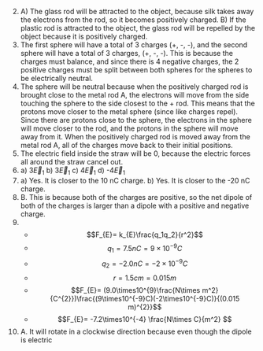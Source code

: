 2)
	A) The glass rod will be attracted to the object, because silk takes away the electrons from the rod, so it becomes positively charged.
	B) If the plastic rod is attracted to the object, the glass rod will be repelled by the object because it is positively charged.
6)
	The first sphere will have a total of 3 charges (+, -, -), and the second sphere will have a total of 3 charges, (+, -, -). This is because the charges must balance, and since there is 4 negative charges, the 2 positive charges must be split between both spheres for the spheres to be electrically neutral.
11)
	The sphere will be neutral because when the positively charged rod is brought close to the metal rod A, the electrons will move from the side touching the sphere to the side closest to the + rod. This means that the protons move closer to the metal sphere (since like charges repel). Since there are protons close to the sphere, the electrons in the sphere will move closer to the rod, and the protons in the sphere will move away from it. When the positively charged rod is moved away from the metal rod A, all of the charges move back to their initial positions.
15)
	The electric field inside the straw will be 0, because the electric forces all around the straw cancel out.
18)
	a) 3$\overrightarrow{E}_1$
	b) 3$\overrightarrow{E}_1$
	c) 4$\overrightarrow{E}_1$
	d) -4$\overrightarrow{E}_1$
21)
	a) Yes. It is closer to the 10 nC charge.
	b) Yes. It is closer to the -20 nC charge.
23)
	B. This is because both of the charges are positive, so the net dipole of both of the charges is larger than a dipole with a positive and negative charge.
27)
	- $$F_{E}= k_{E}\frac{q_1q_2}{r^2}$$
	- $$q_{1} = 7.5 nC = 9\times10^{-9} C$$
	- $$q_{2} = -2.0 nC = -2\times10^{-9} C$$
	- $$r = 1.5 cm = 0.015m$$
	- $$F_{E}= (9.0\times10^{9}\frac{N\times m^2}{C^{2}})\frac{(9\times10^{-9}C)(-2\times10^{-9}C)}{(0.015 m)^{2}}$$
	- $$F_{E}= -7.2\times10^{-4} \frac{N\times C}{m^2} $$
29)
	A. It will rotate in a clockwise direction because even though the dipole is electric